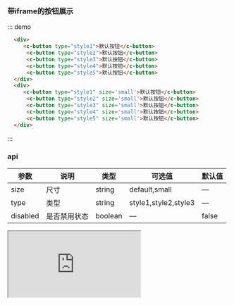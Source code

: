 ### 带iframe的按钮展示


  ::: demo
  ```html
    <div>
       <c-button type="style1">默认按钮</c-button>
        <c-button type="style2">默认按钮</c-button>
        <c-button type="style3">默认按钮</c-button>
        <c-button type="style4">默认按钮</c-button>
        <c-button type="style5">默认按钮</c-button>
    </div>
    <div>
       <c-button type="style1" size='small'>默认按钮</c-button>
        <c-button type="style2" size='small'>默认按钮</c-button>
        <c-button type="style3" size='small'>默认按钮</c-button>
        <c-button type="style4" size='small'>默认按钮</c-button>
        <c-button type="style5" size='small'>默认按钮</c-button>
    </div>
  ```
  :::

  ### api
| 参数      | 说明    | 类型      | 可选值       | 默认值   |
|---------- |-------- |---------- |-------------  |-------- |
| size     | 尺寸   | string  |   default,small            |    —     |
| type     | 类型   | string    |   style1,style2,style3 |     —    |
| disabled  | 是否禁用状态    | boolean   | —   | false   |

<div class="phone">
    <iframe src="http://localhost:8086/#/"></iframe>
    <div class="statusbar"></div>
</div>